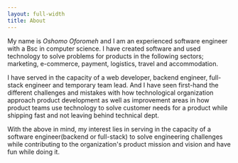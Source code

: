 ```yaml
---
layout: full-width
title: About
---
```


My name is *Oshomo Oforomeh* and I am an experienced software engineer with a Bsc in computer science. I have created software and used technology to solve problems for products in the following sectors; marketing, e-commerce, payment, logistics, travel and accommodation.

I have served in the capacity of a web developer, backend engineer, full-stack engineer and temporary team lead. And I have seen first-hand the different challenges and mistakes with how technological organization approach product development as well as improvement areas in how product teams use technology to solve customer needs for a product while shipping fast and not leaving behind technical dept.

With the above in mind, my interest lies in serving in the capacity of a software engineer(backend or full-stack) to solve engineering challenges while contributing to the organization's product mission and vision and have fun while doing it.

